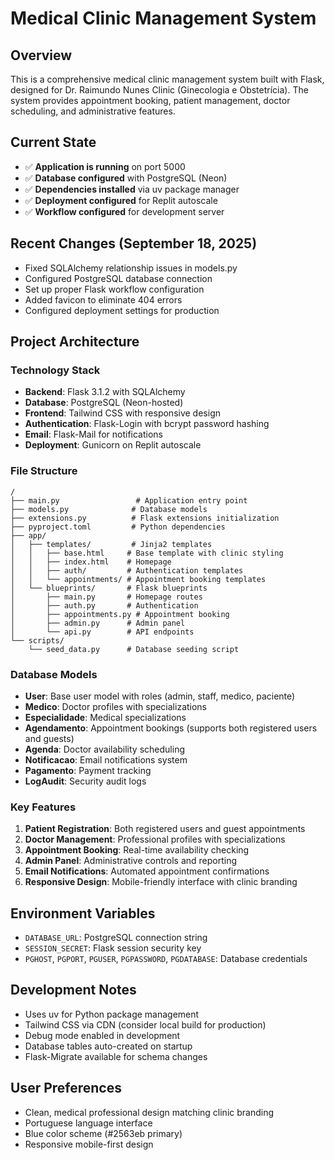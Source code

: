 # Medical Clinic Management System

## Overview
This is a comprehensive medical clinic management system built with Flask, designed for Dr. Raimundo Nunes Clinic (Ginecologia e Obstetrícia). The system provides appointment booking, patient management, doctor scheduling, and administrative features.

## Current State
- ✅ **Application is running** on port 5000
- ✅ **Database configured** with PostgreSQL (Neon)
- ✅ **Dependencies installed** via uv package manager
- ✅ **Deployment configured** for Replit autoscale
- ✅ **Workflow configured** for development server

## Recent Changes (September 18, 2025)
- Fixed SQLAlchemy relationship issues in models.py
- Configured PostgreSQL database connection
- Set up proper Flask workflow configuration
- Added favicon to eliminate 404 errors
- Configured deployment settings for production

## Project Architecture

### Technology Stack
- **Backend**: Flask 3.1.2 with SQLAlchemy
- **Database**: PostgreSQL (Neon-hosted)
- **Frontend**: Tailwind CSS with responsive design
- **Authentication**: Flask-Login with bcrypt password hashing
- **Email**: Flask-Mail for notifications
- **Deployment**: Gunicorn on Replit autoscale

### File Structure
```
/
├── main.py                 # Application entry point
├── models.py              # Database models
├── extensions.py          # Flask extensions initialization
├── pyproject.toml         # Python dependencies
├── app/
│   ├── templates/         # Jinja2 templates
│   │   ├── base.html     # Base template with clinic styling
│   │   ├── index.html    # Homepage
│   │   ├── auth/         # Authentication templates
│   │   └── appointments/ # Appointment booking templates
│   └── blueprints/       # Flask blueprints
│       ├── main.py       # Homepage routes
│       ├── auth.py       # Authentication
│       ├── appointments.py # Appointment booking
│       ├── admin.py      # Admin panel
│       └── api.py        # API endpoints
└── scripts/
    └── seed_data.py      # Database seeding script
```

### Database Models
- **User**: Base user model with roles (admin, staff, medico, paciente)
- **Medico**: Doctor profiles with specializations
- **Especialidade**: Medical specializations
- **Agendamento**: Appointment bookings (supports both registered users and guests)
- **Agenda**: Doctor availability scheduling
- **Notificacao**: Email notifications system
- **Pagamento**: Payment tracking
- **LogAudit**: Security audit logs

### Key Features
1. **Patient Registration**: Both registered users and guest appointments
2. **Doctor Management**: Professional profiles with specializations
3. **Appointment Booking**: Real-time availability checking
4. **Admin Panel**: Administrative controls and reporting
5. **Email Notifications**: Automated appointment confirmations
6. **Responsive Design**: Mobile-friendly interface with clinic branding

## Environment Variables
- `DATABASE_URL`: PostgreSQL connection string
- `SESSION_SECRET`: Flask session security key
- `PGHOST`, `PGPORT`, `PGUSER`, `PGPASSWORD`, `PGDATABASE`: Database credentials

## Development Notes
- Uses uv for Python package management
- Tailwind CSS via CDN (consider local build for production)
- Debug mode enabled in development
- Database tables auto-created on startup
- Flask-Migrate available for schema changes

## User Preferences
- Clean, medical professional design matching clinic branding
- Portuguese language interface
- Blue color scheme (#2563eb primary)
- Responsive mobile-first design